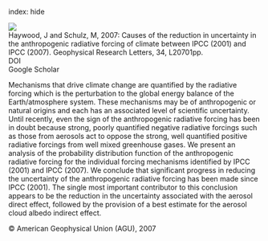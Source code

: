 index: hide

<div class="Citation">
    <div class="Citation-thumb CitationThumb-linked"  data-href="https://doi.org/10.1029/2007gl030749">
      <img src="https://static.claimspace.cloud/climate-study-static/refs/thumbs/8/Haywood_and_Schulz_2007-thumb.png" />
    </div>

  <div class="Citation-body">
    <div class="Citation-text">Haywood, J and Schulz, M, 2007: Causes of the reduction in uncertainty in the anthropogenic radiative forcing of climate between IPCC (2001) and IPCC (2007). <span class="Article-journal">Geophysical Research Letters, </span><span class="Article-volume">34, </span>L20701pp.</div>
    <div class="Citation-links">
      <div class="CitationLink" data-href="https://doi.org/10.1029/2007gl030749">
        <div class="CitationLink-icon CitationLink-Doi"></div>
        <div class="CitationLink-text">DOI</div>
      </div>
      <div class="CitationLink" data-href="https://scholar.google.com/scholar?q=10.1029/2007gl030749">
        <div class="CitationLink-icon CitationLink-Scholar"></div>
        <div class="CitationLink-text">Google Scholar</div>
      </div>
    </div>
  </div>
</div>

Mechanisms that drive climate change are quantified by the radiative forcing which is the perturbation to the global energy balance of the Earth/atmosphere system. These mechanisms may be of anthropogenic or natural origins and each has an associated level of scientific uncertainty. Until recently, even the sign of the anthropogenic radiative forcing has been in doubt because strong, poorly quantified negative radiative forcings such as those from aerosols act to oppose the strong, well quantified positive radiative forcings from well mixed greenhouse gases. We present an analysis of the probability distribution function of the anthropogenic radiative forcing for the individual forcing mechanisms identified by IPCC (2001) and IPCC (2007). We conclude that significant progress in reducing the uncertainty of the anthropogenic radiative forcing has been made since IPCC (2001). The single most important contributor to this conclusion appears to be the reduction in the uncertainty associated with the aerosol direct effect, followed by the provision of a best estimate for the aerosol cloud albedo indirect effect.

<div class="Citation-copy">
&copy; American Geophysical Union (AGU), 2007
</div>